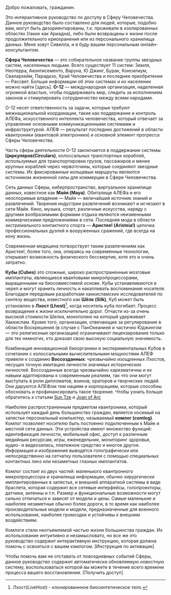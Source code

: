 Добро пожаловать, гражданин.

Это интерактивное руководство по доступу в Сферу Человечества.
Данное руководство было составлено для людей, которые, подобно вам,
могут быть дезориентированы, т.к. проживали в изолированных областях
(таких как Ариадна), либо были возвращены к жизни после продолжительного
криохранения или из персонального хранилища данных. Меня зовут Сивилла,
и я буду вашим персональным онлайн-консультантом.

**Сфера Человечества** — это собирательное название группы звездных систем,
населенных людьми. Всего существует 11 систем: Земля, Неотерра, Аконтисементо,
Варуна, Ю Джинг, Бурак, Консилиум, Свалархейм, Парадизо, Край Человечества и
последнее приобретение — Рассвет. Больше информации об этих системах и их населении
можно найти [здесь]. **О-12** — международная организация,
наделенная огромной властью, чтобы поддерживать мир, следить за исполнением
законов и стимулировать сотрудничество между всеми народами.

О-12 несет ответственность за задачи, которые требуют межнациональной координации,
такие как поддержание и контроль АЛЕФа, искусственного интеллекта человечества,
который отвечает за управление основными коммуникационными системами и
инфраструктурой. АЛЕФ — результат последних достижений в области квантроники
(квантовой электроники) и основной элемент прогресса Сферы Человечества.

Часть сферы деятельности О-12 заключается в поддержании системы
**Циркуляров(Circulars)**, колоссальных транспортных кораблей, используемых для
транспортировки грузов, пассажиров и менее крупных кораблей через червоточины,
которые соединяют звездные системы. Их фиксированные кольцевые маршруты являются
источником жизненной силы для коммерции в Сфере Человечества.

Сеть данных Сферы, киберпространство, виртуальное хранилище данных,
известное как **Майя (Maya)**. Обиталище АЛЕФа и его неоспоримые владения — Майя —
величайший источник знаний и развлечений.
Творения индустрии развлечений возникают и исчезают в сети Майя.
Кино, музыка, спорт, различные искусства, наряду с другими вообразимыми формами
отдыха являются неизменными коммерческими предложениями в сети.
Последняя мода в области экстремального контактного спорта — **Аристея! (Aristeia!)**
цепочка профессиональных дуэлей и вооруженных сражений, где всегда на кону жизнь.

Современная медицина потворствует таким развлечениям как Аристея!,
более того, она, опираясь на современные технологии, открывает возможность
физического бессмертия, хотя это и очень затратно.

**Кубы (Cubes)** это сложные, широко распространенные мозговые имплантаты,
являющиеся квантовыми микропроцессорами, выращенными на биосовместимой основе.
Кубы устанавливаются в череп и могут хранить личность и накапливать воспоминания
носителя. Благодаря передовым разработкам хаккисламских исследователей по синтезу
вещества, известного как **Шёлк (Silk)**, Куб может быть установлен в **Лхост (Lhost)**[^1],
когда носитель куба погибает. Процесс возвращения к жизни исключительно дорог.
Отчасти из-за очень высокой стоимости Шелка, монополию на который удерживает
Хаккислам. Кроме того, организации, отвечающие за регулирование в области
Воскрешения (в случае с ПанОкеанией и частично Юджингом — это религиозные
организации) ограничивают лицензирование только для тех немногих, кто доказал
свою высокую социальную значимость.

Комбинация инновационной биоорганики и экспериментальных Кубов в сочетании с
колоссальными вычислительными мощностями АЛЕФ привели к созданию **Воссозданных**:
чрезвычайно изощренных Лхостов, несущих точную имитацию личности значимых
исторических личностей. Воссозданные всегда чрезвычайно харизматичны и их навыки
адаптированы к современным реалиям, так что они могут выступать в роли дипломатов,
воинов, ораторов и творческих людей. Они даруются АЛЕФом тем нациям и корпорациям,
которые способны обосновать и профинансировать такое творение.
Чтобы узнать больше обратитесь к статьям [Sun Tze](sun_tze.md) и [Joan of Arc](joan_of_arc.md)

Наиболее распространенным предметом квантроники, который использует каждый день
большинство граждан, является носимый на запястье персональный компьютер, называемый
**комлог (comlog)**. Комлог позволяет носителю быть постоянно подключенным к Майе и
местной сети данных. Эти устройства имеют множество функций: идентификация личности,
мобильный офис, доступ к различным медийным ресурсам, игры, еженедельник,
мониторинг здоровья, аудио- и видеозапись, платежное средство и многое другое.
Информация и изображения выводятся голографически или непосредственно на сетчатку
пользователя с помощью специальных контактных линз или незаметных глазных
имплантатов.

Комлог состоит из двух частей: маленького квантронного микропроцессора и
хранилища информации, обычно хирургически имплантированных в запястье, и
внешней аппаратной системы в виде браслета, которая содержит все сетевые
интерфейсы, голопроекторы, датчики, антенны и т.п. Размер и функциональные
возможности могут сильно отличаться и зависят от модели и цены.
Самые маленькие и наиболее незаметные обычно более дороги, в то время как наиболее
производительные модели и модели, предназначенные для военного использования,
наиболее громоздки и устойчивы к внешним воздействиям.

Комлоги стали неотъемлемой частью жизни большинства граждан.
Их использование интуитивно и незамысловато, но все же это руководство
содержит интерактивную инструкцию, которая должна помочь с освоиться с
вашем кэмлогом. [Инструкция по активации]

Чтобы помочь вам не отставать от повседневных событий Сферы,
данное руководство содержит автоматически обновляемую новостную систему,
воспользоваться которой вы можете в течение всего времени процесса вашего
восстановления. [Получить доступ]



[^1]: Лхост(LiveHost) - клонированнное биосинтетическое тело.
